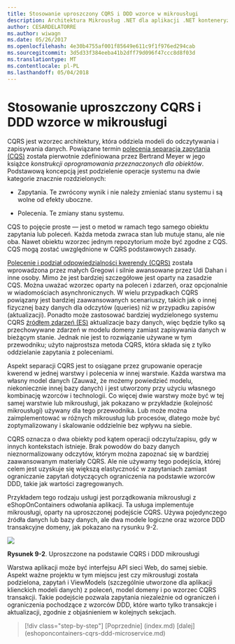 ```yaml
---
title: Stosowanie uproszczony CQRS i DDD wzorce w mikrousługi
description: Architektura Mikrousług .NET dla aplikacji .NET konteneryzowanych | Stosowanie uproszczony CQRS i DDD wzorce w mikrousługi
author: CESARDELATORRE
ms.author: wiwagn
ms.date: 05/26/2017
ms.openlocfilehash: 4e30b4755af001f85649e611c9f1f976ed294cab
ms.sourcegitcommit: 3d5d33f384eeba41b2dff79d096f47ccc8d8f03d
ms.translationtype: MT
ms.contentlocale: pl-PL
ms.lasthandoff: 05/04/2018
---
```

# <a name="applying-simplified-cqrs-and-ddd-patterns-in-a-microservice"></a>Stosowanie uproszczony CQRS i DDD wzorce w mikrousługi

CQRS jest wzorzec architektury, która oddziela modeli do odczytywania i zapisywania danych. Powiązane termin [polecenia separacja zapytania (CQS)](https://martinfowler.com/bliki/CommandQuerySeparation.html) została pierwotnie zdefiniowana przez Bertrand Meyer w jego książce *konstrukcji oprogramowania przeznaczonych dla obiektów*. Podstawową koncepcją jest podzielenie operacje systemu na dwie kategorie znacznie rozdzielonych:

-   Zapytania. Te zwrócony wynik i nie należy zmieniać stanu systemu i są wolne od efekty uboczne.

-   Polecenia. Te zmiany stanu systemu.

CQS to pojęcie proste — jest o metod w ramach tego samego obiektu zapytania lub poleceń. Każda metoda zwraca stan lub mutuje stanu, ale nie oba. Nawet obiektu wzorzec jednym repozytorium może być zgodne z CQS. CQS mogą zostać uwzględnione w CQRS podstawowych zasady.

[Polecenie i podział odpowiedzialności kwerendy (CQRS)](https://martinfowler.com/bliki/CQRS.html) została wprowadzona przez małych Gregowi i silnie awansowane przez Udi Dahan i inne osoby. Mimo że jest bardziej szczegółowe jest oparty na zasadzie CQS. Można uważać wzorzec oparty na poleceń i zdarzeń, oraz opcjonalnie w wiadomościach asynchronicznych. W wielu przypadkach CQRS powiązany jest bardziej zaawansowanych scenariuszy, takich jak o innej fizycznej bazy danych dla odczytów (queries) niż w przypadku zapisów (aktualizacji). Ponadto może zastosować bardziej wydzielonego systemu CQRS [źródłem zdarzeń (ES)](http://codebetter.com/gregyoung/2010/02/20/why-use-event-sourcing/) aktualizacje bazy danych, więc będzie tylko są przechowywane zdarzeń w modelu domeny zamiast zapisywania danych w bieżącym stanie. Jednak nie jest to rozwiązanie używane w tym przewodniku; użyto najprostsza metoda CQRS, która składa się z tylko oddzielanie zapytania z poleceniami.

Aspekt separacji CQRS jest to osiągane przez grupowanie operacje kwerend w jednej warstwy i polecenia w innej warstwie. Każda warstwa ma własny model danych (Zauważ, że możemy powiedzieć modelu, niekoniecznie innej bazy danych) i jest utworzony przy użyciu własnego kombinację wzorców i technologii. Co więcej dwie warstwy może być w tej samej warstwie lub mikrousługi, jak pokazano w przykładzie (kolejność mikrousługi) używany dla tego przewodnika. Lub może można zaimplementować w różnych mikrousług lub procesów, dlatego może być zoptymalizowany i skalowanie oddzielnie bez wpływu na siebie.

CQRS oznacza o dwa obiekty pod kątem operacji odczytu/zapisu, gdy w innych kontekstach istnieje. Brak powodów do bazy danych nieznormalizowany odczytów, którym można zapoznać się w bardziej zaawansowanym materiały CQRS. Ale nie używamy tego podejścia, której celem jest uzyskuje się większą elastyczność w zapytaniach zamiast ograniczanie zapytań dotyczących ograniczenia na podstawie wzorców DDD, takie jak wartości zagregowanych.

Przykładem tego rodzaju usługi jest porządkowania mikrousługi z eShopOnContainers odwołania aplikacji. Ta usługa implementuje mikrousługi, oparty na uproszczonej podejście CQRS. Używa pojedynczego źródła danych lub bazy danych, ale dwa modele logiczne oraz wzorce DDD transakcyjne domeny, jak pokazano na rysunku 9-2.

![](./media/image2.png)

**Rysunek 9-2**. Uproszczone na podstawie CQRS i DDD mikrousługi

Warstwa aplikacji może być interfejsu API sieci Web, do samej siebie. Aspekt ważne projektu w tym miejscu jest czy mikrousługi została podzielona, zapytań i ViewModels (szczególnie utworzone dla aplikacji klienckich modeli danych) z poleceń, model domeny i po wzorzec CQRS transakcji. Takie podejście pozwala zapytania niezależnie od ograniczeń i ograniczenia pochodzące z wzorców DDD, które warto tylko transakcje i aktualizacji, zgodnie z objaśnieniem w kolejnych sekcjach.


>[!div class="step-by-step"]
[Poprzednie] (index.md) [dalej] (eshoponcontainers-cqrs-ddd-microservice.md)
